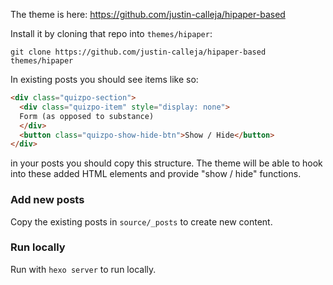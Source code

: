 The theme is here: https://github.com/justin-calleja/hipaper-based

Install it by cloning that repo into `themes/hipaper`:

`git clone https://github.com/justin-calleja/hipaper-based themes/hipaper`

In existing posts you should see items like so:

```html
<div class="quizpo-section">
  <div class="quizpo-item" style="display: none">
  Form (as opposed to substance)
  </div>
  <button class="quizpo-show-hide-btn">Show / Hide</button>
</div>
```

in your posts you should copy this structure. The theme will be able to hook into these added HTML elements and provide "show / hide" functions.

### Add new posts

Copy the existing posts in `source/_posts` to create new content.

### Run locally

Run with `hexo server` to run locally.
